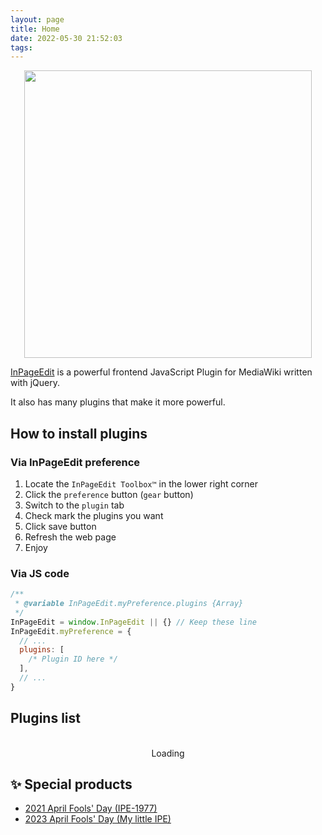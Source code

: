 ```yaml
---
layout: page
title: Home
date: 2022-05-30 21:52:03
tags:
---
```


<div id="custom-header" style="text-align: center;">

<img src="https://ipe.js.org/images/logo/InPageEdit-v2.png" style="max-width: 100%; width: 460px; height: auto;">

</div>

[InPageEdit](https://ipe.js.org) is a powerful frontend JavaScript Plugin for MediaWiki written with jQuery.

It also has many plugins that make it more powerful.

## How to install plugins

### Via InPageEdit preference

1. Locate the `InPageEdit Toolbox™` in the lower right corner
2. Click the `preference` button (`gear` button)
3. Switch to the `plugin` tab
4. Check mark the plugins you want
5. Click save button
6. Refresh the web page
7. Enjoy

### Via JS code

```js
/**
 * @variable InPageEdit.myPreference.plugins {Array}
 */
InPageEdit = window.InPageEdit || {} // Keep these line
InPageEdit.myPreference = {
  // ...
  plugins: [
    /* Plugin ID here */
  ],
  // ...
}
```

## Plugins list

<div id="plugins-list">
<div class="placeholder" style="text-align: center"><i class="fa fa-spinner fa-pulse fa-5x"></i><br>Loading</div>
</div>

<script src="assets/js/initPluginsList.js"></script>

## ✨ Special products

- [2021 April Fools\' Day (IPE-1977)](./plugins/april-fool-2021/)
- [2023 April Fools\' Day (My little IPE)](./plugins/april-fool-2023/)
